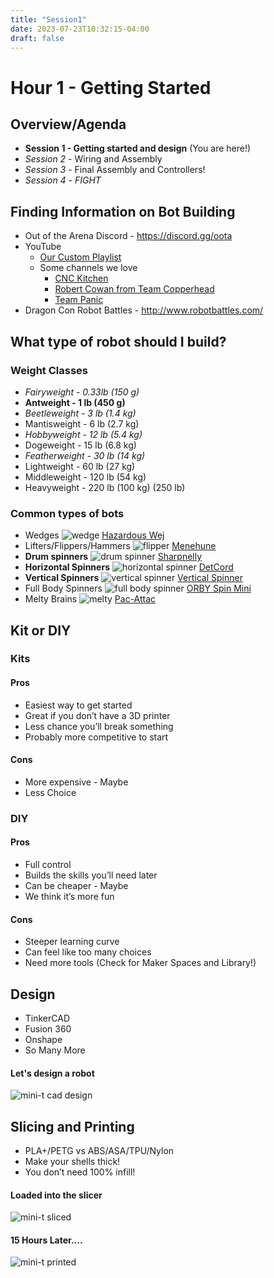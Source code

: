```yaml
---
title: "Session1"
date: 2023-07-23T10:32:15-04:00
draft: false
---
```


#  Hour 1 - Getting Started
## Overview/Agenda

* **Session 1 - Getting started and design** (You are here!)
* *Session 2* - Wiring and Assembly
* *Session 3* - Final Assembly and Controllers!
* *Session 4* - *FIGHT*

## Finding Information on Bot Building

* Out of the Arena Discord - https://discord.gg/oota 
* YouTube 
  * [Our Custom Playlist](https://www.youtube.com/playlist?list=PLxq8_uw4EH_qzgBlJZU6n-hOeKqDgr3SU)
  * Some channels we love
    * [CNC Kitchen](https://www.youtube.com/c/CNCKitchen)
    * [Robert Cowan from Team Copperhead](https://www.youtube.com/c/RobertCowanDIY)
    * [Team Panic](https://www.youtube.com/c/TeamPanicRobotics)
* Dragon Con Robot Battles - http://www.robotbattles.com/ 

## What type of robot should I build?



### Weight Classes

* *Fairyweight - 0.33lb (150 g)*
* **Antweight - 1 lb (450 g)**
* *Beetleweight - 3 lb (1.4 kg)*
* Mantisweight - 6 lb (2.7 kg)
* *Hobbyweight - 12 lb (5.4 kg)*
* Dogeweight - 15 lb (6.8 kg)
* *Featherweight - 30 lb (14 kg)*
* Lightweight - 60 lb (27 kg)
* Middleweight - 120 lb (54 kg)
* Heavyweight - 220 lb (100 kg) (250 lb)

### Common types of bots

* Wedges
![wedge](images/wedge.jpg)
[Hazardous Wej](https://cults3d.com/en/3d-model/game/hazardous-wej-1lb-plastic-antweight-combat-robot)
* Lifters/Flippers/Hammers
![flipper](images/flipper.jpg)
[Menehune](https://www.servomagazine.com/magazine/article/an-experimental-approach-to-flipper-geometry)
* **Drum spinners**
![drum spinner](images/drum.jpg)
[Sharpnelly](https://eleccelerator.com/shrapnelly-antweight-combat-robot/)
* **Horizontal Spinners**
![horizontal spinner](images/horizontal.png)
[DetCord](https://eleccelerator.com/detcord-antweight-combat-robot/)
* **Vertical Spinners**
![vertical spinner](images/vertical.jpg)
[Vertical Spinner](https://pinshape.com/items/30852-3d-printed-antweight1lb-spinner-battlebot)
* Full Body Spinners 
  ![full body spinner](images/fullspin.jpg)
  [ORBY Spin Mini](https://www.facebook.com/TeamORBY/posts/orby-spin-mini1lb-antweight-full-body-spinner/180993939235094/)
* Melty Brains 
  ![melty](images/melty.png)
  [Pac-Attac](https://robowarner.com/portfolio/pac-attac-1lb-meltybrain/) 

## Kit or DIY

### Kits
#### Pros
* Easiest way to get started
* Great if you don’t have a 3D printer
* Less chance you’ll break something
* Probably more competitive to start
#### Cons
* More expensive - Maybe
* Less Choice

### DIY
#### Pros
* Full control
* Builds the skills you’ll need later
* Can be cheaper - Maybe
* We think it’s more fun

#### Cons
* Steeper learning curve
* Can feel like too many choices
* Need more tools (Check for Maker Spaces and Library!)

## Design
* TinkerCAD
* Fusion 360
* Onshape
* So Many More
####  Let's design a robot
![mini-t cad design](images/mini-t-cad.jpg)


##  Slicing and Printing
* PLA+/PETG vs ABS/ASA/TPU/Nylon
* Make your shells thick!
* You don’t need 100% infill!
#### Loaded into the slicer
![mini-t sliced](images/sliced.png)
#### 15 Hours Later....
![mini-t printed](images/printed.jpg)



